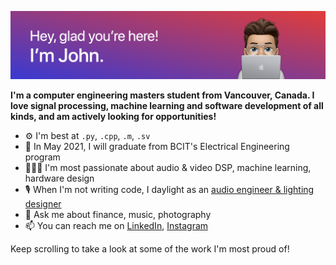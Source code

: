 ![](github-header.png)

**I'm a computer engineering masters student from Vancouver, Canada. I love signal processing, machine learning and software development of all kinds, and am actively looking for opportunities!**

- ⚙️ I'm best at `.py`, `.cpp`, `.m`, `.sv`
- 📖 In May 2021, I will graduate from BCIT's Electrical Engineering program
- 👨🏼‍💻 I'm most passionate about audio & video DSP, machine learning, hardware design
- 🎙 When I'm not writing code, I daylight as an [audio engineer & lighting designer](https://www.matsonengineering.com)
- 💬 Ask me about finance, music, photography
- 📫 You can reach me on [LinkedIn](https://www.linkedin.com/in/john-matson-0899aa117/), [Instagram](https://www.instagram.com/john.matson/)

Keep scrolling to take a look at some of the work I'm most proud of!
